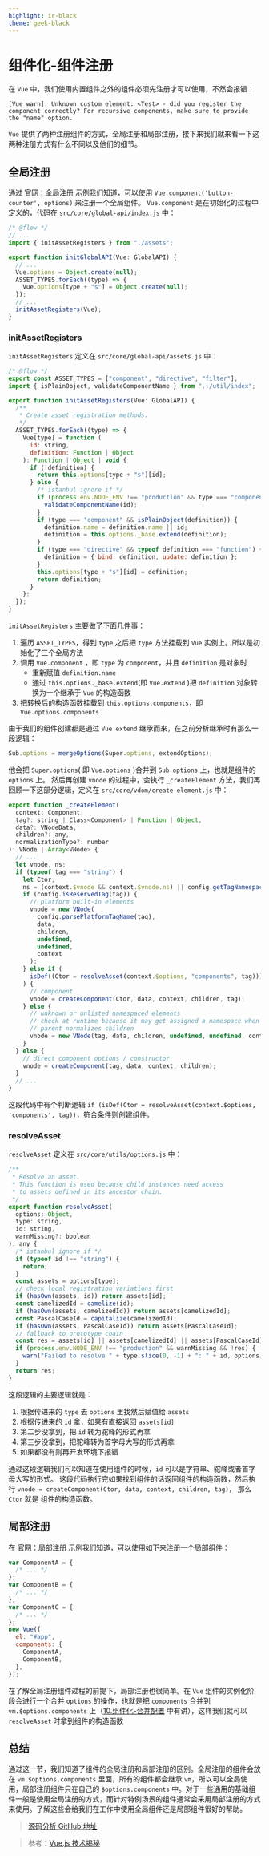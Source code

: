 ```yaml
---
highlight: ir-black
theme: geek-black
---
```


# 组件化-组件注册

在 `Vue` 中，我们使用内置组件之外的组件必须先注册才可以使用，不然会报错：

`[Vue warn]: Unknown custom element: <Test> - did you register the component correctly? For recursive components, make sure to provide the "name" option.`

`Vue` 提供了两种注册组件的方式，全局注册和局部注册，接下来我们就来看一下这两种注册方式有什么不同以及他们的细节。

## 全局注册

通过 [官网：全局注册](https://cn.vuejs.org/v2/guide/components-registration.html#%E5%85%A8%E5%B1%80%E6%B3%A8%E5%86%8C) 示例我们知道，可以使用 `Vue.component('button-counter', options)` 来注册一个全局组件。
`Vue.component` 是在初始化的过程中定义的，代码在 `src/core/global-api/index.js` 中：

```js
/* @flow */
// ...
import { initAssetRegisters } from "./assets";

export function initGlobalAPI(Vue: GlobalAPI) {
  // ...
  Vue.options = Object.create(null);
  ASSET_TYPES.forEach((type) => {
    Vue.options[type + "s"] = Object.create(null);
  });
  // ...
  initAssetRegisters(Vue);
}
```

### initAssetRegisters

`initAssetRegisters` 定义在 `src/core/global-api/assets.js` 中：

```js
/* @flow */
export const ASSET_TYPES = ["component", "directive", "filter"];
import { isPlainObject, validateComponentName } from "../util/index";

export function initAssetRegisters(Vue: GlobalAPI) {
  /**
   * Create asset registration methods.
   */
  ASSET_TYPES.forEach((type) => {
    Vue[type] = function (
      id: string,
      definition: Function | Object
    ): Function | Object | void {
      if (!definition) {
        return this.options[type + "s"][id];
      } else {
        /* istanbul ignore if */
        if (process.env.NODE_ENV !== "production" && type === "component") {
          validateComponentName(id);
        }
        if (type === "component" && isPlainObject(definition)) {
          definition.name = definition.name || id;
          definition = this.options._base.extend(definition);
        }
        if (type === "directive" && typeof definition === "function") {
          definition = { bind: definition, update: definition };
        }
        this.options[type + "s"][id] = definition;
        return definition;
      }
    };
  });
}
```

`initAssetRegisters` 主要做了下面几件事：

1. 遍历 `ASSET_TYPES`，得到 `type` 之后把 `type` 方法挂载到 `Vue` 实例上。所以是初始化了三个全局方法
2. 调用 `Vue.component` ，即 `type` 为 `component`，并且 `definition` 是对象时
   - 重新赋值 `definition.name`
   - 通过 `this.options._base.extend`(即 `Vue.extend` )把 `definition` 对象转换为一个继承于 `Vue` 的构造函数
3. 把转换后的构造函数挂载到 `this.options.components`，即 `Vue.options.components`

由于我们的组件创建都是通过 `Vue.extend` 继承而来，在之前分析继承时有那么一段逻辑：

```js
Sub.options = mergeOptions(Super.options, extendOptions);
```

他会把 `Super.options`( 即 `Vue.options` )合并到 `Sub.options` 上，也就是组件的 `options` 上。
然后再创建 `vnode` 的过程中，会执行 `_createElement` 方法，我们再回顾一下这部分逻辑，定义在 `src/core/vdom/create-element.js` 中：

```js
export function _createElement(
  context: Component,
  tag?: string | Class<Component> | Function | Object,
  data?: VNodeData,
  children?: any,
  normalizationType?: number
): VNode | Array<VNode> {
  // ...
  let vnode, ns;
  if (typeof tag === "string") {
    let Ctor;
    ns = (context.$vnode && context.$vnode.ns) || config.getTagNamespace(tag);
    if (config.isReservedTag(tag)) {
      // platform built-in elements
      vnode = new VNode(
        config.parsePlatformTagName(tag),
        data,
        children,
        undefined,
        undefined,
        context
      );
    } else if (
      isDef((Ctor = resolveAsset(context.$options, "components", tag)))
    ) {
      // component
      vnode = createComponent(Ctor, data, context, children, tag);
    } else {
      // unknown or unlisted namespaced elements
      // check at runtime because it may get assigned a namespace when its
      // parent normalizes children
      vnode = new VNode(tag, data, children, undefined, undefined, context);
    }
  } else {
    // direct component options / constructor
    vnode = createComponent(tag, data, context, children);
  }
  // ...
}
```

这段代码中有个判断逻辑 `if (isDef(Ctor = resolveAsset(context.$options, 'components', tag))`，符合条件则创建组件。

### resolveAsset

`resolveAsset` 定义在 `src/core/utils/options.js` 中：

```js
/**
 * Resolve an asset.
 * This function is used because child instances need access
 * to assets defined in its ancestor chain.
 */
export function resolveAsset(
  options: Object,
  type: string,
  id: string,
  warnMissing?: boolean
): any {
  /* istanbul ignore if */
  if (typeof id !== "string") {
    return;
  }
  const assets = options[type];
  // check local registration variations first
  if (hasOwn(assets, id)) return assets[id];
  const camelizedId = camelize(id);
  if (hasOwn(assets, camelizedId)) return assets[camelizedId];
  const PascalCaseId = capitalize(camelizedId);
  if (hasOwn(assets, PascalCaseId)) return assets[PascalCaseId];
  // fallback to prototype chain
  const res = assets[id] || assets[camelizedId] || assets[PascalCaseId];
  if (process.env.NODE_ENV !== "production" && warnMissing && !res) {
    warn("Failed to resolve " + type.slice(0, -1) + ": " + id, options);
  }
  return res;
}
```

这段逻辑的主要逻辑就是：

1. 根据传进来的 `type` 去 `options` 里找然后赋值给 `assets`
2. 根据传进来的 `id` 拿，如果有直接返回 `assets[id]`
3. 第二步没拿到，把 `id` 转为驼峰的形式再拿
4. 第三步没拿到，把驼峰转为首字母大写的形式再拿
5. 如果都没有则再开发环境下报错

通过这段逻辑我们可以知道在使用组件的时候，`id` 可以是字符串、驼峰或者首字母大写的形式。
这段代码执行完如果找到组件的话返回组件的构造函数，然后执行 `vnode = createComponent(Ctor, data, context, children, tag)`，
那么 `Ctor` 就是 组件的构造函数。

## 局部注册

在 [官网：局部注册](https://cn.vuejs.org/v2/guide/components-registration.html#%E5%B1%80%E9%83%A8%E6%B3%A8%E5%86%8C) 示例我们知道，可以使用如下来注册一个局部组件：

```js
var ComponentA = {
  /* ... */
};
var ComponentB = {
  /* ... */
};
var ComponentC = {
  /* ... */
};
new Vue({
  el: "#app",
  components: {
    ComponentA,
    ComponentB,
  },
});
```

在了解全局注册组件过程的前提下，局部注册也很简单。在 `Vue` 组件的实例化阶段会进行一个合并 `options` 的操作，也就是把 `components` 合并到 `vm.$options.components` 上（[10.组件化-合并配置](https://juejin.cn/post/7069771881145958436#heading-2) 中有讲），这样我们就可以 `resolveAsset` 时拿到组件的构造函数

## 总结

通过这一节，我们知道了组件的全局注册和局部注册的区别。全局注册的组件会放在 `vm.$options.components` 里面，所有的组件都会继承 `vm`，所以可以全局使用，局部注册组件只在自己的 `$options.components` 中。对于一些通用的基础组件一般是使用全局注册的方式，而针对特例场景的组件通常会采用局部注册的方式来使用。了解这些会给我们在工作中使用全局组件还是局部组件很好的帮助。

> [源码分析 GitHub 地址](https://github.com/sqlnice/vue-resource)

> 参考：[Vue.js 技术揭秘](https://ustbhuangyi.github.io/vue-analysis/)

